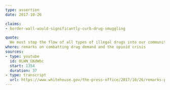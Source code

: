 ```yaml
---
type: assertion
date: 2017-10-26

claims:
- border-wall-would-significantly-curb-drug-smuggling

quote:
  We must stop the flow of all types of illegal drugs into our communities.  For too long, dangerous criminal cartels have been allowed to infiltrate and spread throughout our nation.  An astonishing 90 percent of the heroin in America comes from south of the border, where we will be building a wall which will greatly help in this problem.
where: remarks on combatting drug demand and the opioid crisis
sources:
- type: youtube
  id: 0LWN_GKdWbc
  start: 1354
  duration: 37
- type: transcript
  url: https://www.whitehouse.gov/the-press-office/2017/10/26/remarks-president-trump-combatting-drug-demand-and-opioid-crisis
---
```

